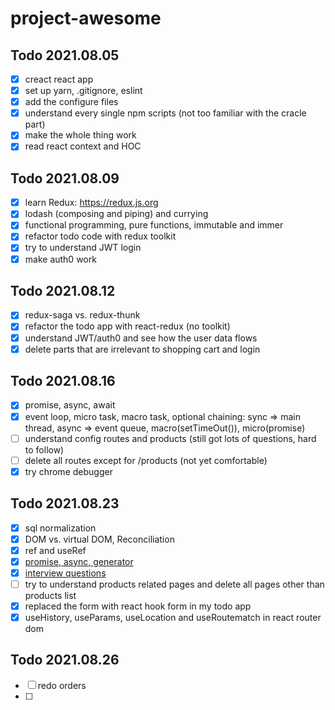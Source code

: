 # project-awesome

## Todo 2021.08.05
- [X] creact react app
- [X] set up yarn, .gitignore, eslint
- [X] add the configure files
- [X] understand every single npm scripts (not too familiar with the cracle part)
- [X] make the whole thing work
- [X] read react context and HOC

## Todo 2021.08.09
- [X] learn Redux: https://redux.js.org
- [X] lodash (composing and piping) and currying
- [X] functional programming, pure functions, immutable and immer
- [X] refactor todo code with redux toolkit
- [X] try to understand JWT login 
- [X] make auth0 work

## Todo 2021.08.12
- [X] redux-saga vs. redux-thunk
- [X] refactor the todo app with react-redux (no toolkit)
- [X] understand JWT/auth0 and see how the user data flows
- [X] delete parts that are irrelevant to shopping cart and login

## Todo 2021.08.16
- [X] promise, async, await
- [X] event loop,  micro task, macro task, optional chaining: sync => main thread, async => event queue, macro(setTimeOut()), micro(promise)
- [ ] understand config routes and products (still got lots of questions, hard to follow)
- [ ] delete all routes except for /products (not yet comfortable)
- [X] try chrome debugger

## Todo 2021.08.23
- [X] sql normalization
- [X] DOM vs. virtual DOM, Reconciliation
- [x] ref and useRef
- [X] [promise, async, generator](https://juejin.cn/post/6844904096525189128#heading-16)
- [X] [interview questions](https://www.fatalerrors.org/a/several-interview-questions-on-javascript-execution-mechanism.html)
- [ ] try to understand products related pages and delete all pages other than products list
- [X] replaced the form with react hook form in my todo app
- [X] useHistory, useParams, useLocation and useRoutematch in react router dom

## Todo 2021.08.26
- [ ] redo orders
- [ ] 
